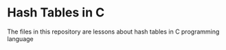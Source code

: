 # Hash Tables in C

The files in this repository are lessons about hash tables in C programming language
